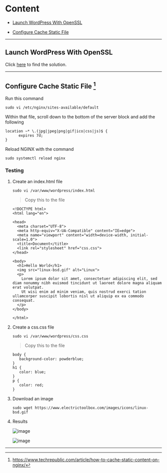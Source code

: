 # Content

- [Launch WordPress With OpenSSL](#wp-ssl)

- [Configure Cache Static File](#static)

***

## Launch WordPress With OpenSSL <a id="wp-ssl"></a>

Click [here](https://github.com/edith2k1/wordpress-ssl) to find the solution.

***

## Configure Cache Static File <a id="static"></a> [^1]

Run this command

    sudo vi /etc/nginx/sites-available/default

 Within that file, scroll down to the bottom of the server block and add the following

    location ~* \.(jpg|jpeg|png|gif|ico|css|js)$ {
          expires 7d;
    }

Reload NGINX with the command 

    sudo systemctl reload nginx 

### Testing

1. Create an index.html file

       sudo vi /var/www/wordpress/index.html

      > Copy this to the file

       <!DOCTYPE html>
       <html lang="en">

       <head>
         <meta charset="UTF-8">
         <meta http-equiv="X-UA-Compatible" content="IE=edge">
         <meta name="viewport" content="width=device-width, initial-scale=1.0">
         <title>Document</title>
         <link rel="stylesheet" href="css.css">
       </head>

       <body>
         <h1>Hello World</h1>
         <img src="linux-bsd.gif" alt="Linux">
         <p>
           Lorem ipsum dolor sit amet, consectetuer adipiscing elit, sed diam nonummy nibh euismod tincidunt ut laoreet dolore magna aliquam erat volutpat.
           Ut wisi enim ad minim veniam, quis nostrud exerci tation ullamcorper suscipit lobortis nisl ut aliquip ex ea commodo consequat.
         </p>
       </body>

       </html>

2. Create a css.css file

       sudo vi /var/www/wordpress/css.css

      > Copy this to the file

       body {
          background-color: powderblue;
       }
       h1 {
          color: blue;
       }
       p {
          color: red;
       }

3. Download an image

       sudo wget https://www.electrictoolbox.com/images/icons/linux-bsd.gif

4. Results

    ![image](https://user-images.githubusercontent.com/100410064/167248802-d16c7ec5-6ae3-4a4f-bc30-5a8c6c95856c.png)

    ![image](https://user-images.githubusercontent.com/100410064/167248841-fa82f420-004c-4749-83a4-d1edb90d9978.png)
***

[^1]: https://www.techrepublic.com/article/how-to-cache-static-content-on-nginx/